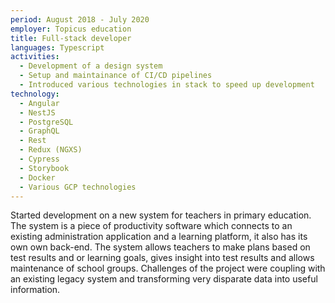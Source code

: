 ```yaml
---
period: August 2018 - July 2020
employer: Topicus education
title: Full-stack developer
languages: Typescript
activities:
  - Development of a design system
  - Setup and maintainance of CI/CD pipelines
  - Introduced various technologies in stack to speed up development
technology:
  - Angular
  - NestJS
  - PostgreSQL
  - GraphQL
  - Rest
  - Redux (NGXS)
  - Cypress
  - Storybook
  - Docker
  - Various GCP technologies
---
```


Started development on a new system for teachers in primary education.
The system is a piece of productivity software which connects to an existing administration application and a learning platform, it also has its own own back-end.
The system allows teachers to make plans based on test results and or learning goals, gives insight into test results and allows maintenance of school groups.
Challenges of the project were coupling with an existing legacy system and transforming very disparate data into useful information.
